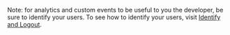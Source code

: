 
Note: for analytics and custom events to be useful to you the developer, be sure to identify your users. To see how to identify your users, visit [Identify and Logout](/domains/configuring_client_apps/{{page.platform}}/#identifying-your-users).
